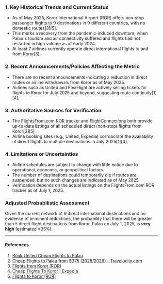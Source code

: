 ### 1. Key Historical Trends and Current Status

- As of May 2025, Koror International Airport (ROR) offers non-stop passenger flights to 9 destinations in 9 different countries, with no domestic routes[3][5].
- This marks a recovery from the pandemic-induced downturn, when Palau's tourism and air connectivity suffered and flights had not restarted in high volume as of early 2024.
- At least 7 airlines currently operate direct international flights to and from Koror[3].

### 2. Recent Announcements/Policies Affecting the Metric

- There are no recent announcements indicating a reduction in direct routes or airline withdrawals from Koror as of May 2025.
- Airlines such as United and FlexFlight are actively selling tickets for flights to Koror for July 2025 and beyond, suggesting route continuity[1][4].

### 3. Authoritative Sources for Verification

- The [FlightsFrom.com ROR tracker](https://www.flightsfrom.com/ROR) and [FlightConnections](https://www.flightconnections.com/flights-from-koror-ror) both provide up-to-date listings of all scheduled direct (non-stop) flights from Koror[3][5].
- Airline booking sites (e.g., United, Expedia) corroborate the availability of direct flights to multiple destinations in July 2025[1][4].

### 4. Limitations or Uncertainties

- Airline schedules are subject to change with little notice due to operational, economic, or geopolitical factors.
- The number of destinations could temporarily dip if routes are suspended, but no such changes are indicated as of May 2025.
- Verification depends on the actual listings on the FlightsFrom.com ROR tracker as of July 1, 2025.

### Adjusted Probabilistic Assessment

Given the current network of 9 direct international destinations and no evidence of imminent reductions, the probability that there will be greater than 5 direct flight destinations from Koror, Palau on July 1, 2025, is **very high** (estimated >95%).

---

#### References

1. [Book United Cheap Flights to Palau](https://www.united.com/en-us/flights-to-palau)
2. [Cheap Flights to Palau from $375 (2025/2026) - Travelocity.com](https://www.travelocity.com/Destinations-In-Palau.d141.Flight-Destinations)
3. [Flights from Koror (ROR)](https://www.flightconnections.com/flights-from-koror-ror)
4. [Cheap Flights To Koror | Expedia](https://www.expedia.com/Cheap-Flights-To-Koror.d3025.Travel-Guide-Flights)
5. [Flights to Koror (ROR)](https://www.flightconnections.com/flights-to-koror-ror)